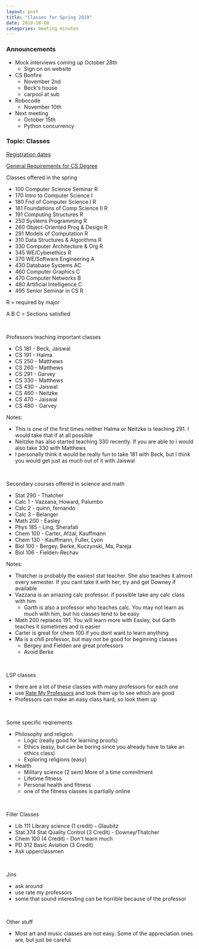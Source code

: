 ```yaml
---
layout: post
title: "Classes for Spring 2019"
date: 2018-10-08
categories: meeting minutes
---
```


### Announcements 
- Mock interviews coming up October 28th
    - Sign on on website 
- CS Bonfire
    - November 2nd 
    - Beck's house
    - carpool at sub
- Robocode 
    - November 10th
- Next meeting
    - October 15th
    - Python concurrency 

### Topic: Classes

[Registration dates][RD]

[General Requirements for CS Degree][CSD]

Classes offered in the spring
- 100 Computer Science Seminar R
- 170 Intro to Computer Science I
- 180 Fnd of Computer Science I R
- 181 Foundations of Comp Science II R
- 191 Computing Structures R
- 250 Systems Programming R
- 260 Object-Oriented Prog & Design R
- 291 Models of Computation R
- 310 Data Structures & Algorithms R
- 330 Computer Architecture & Org R
- 345 WE/Cyberethics R
- 370 WE/Software Engineering A
- 430 Database Systems AC
- 460 Computer Graphics C
- 470 Computer Networks B
- 480 Artificial Intelligence C
- 495 Senior Seminar in CS R

R = required by major

A B C = Sections satisfied 

<br />

Professors teaching important classes 
- CS 181 - Beck, Jaiswal
- CS 191 - Halma
- CS 250 - Matthews
- CS 260 - Matthews
- CS 291 - Garvey
- CS 330 - Matthews
- CS 430 - Jaiswal
- CS 460 - Neitzke
- CS 470 - Jaiswal
- CS 480 - Garvey

Notes: 
- This is one of the first times neither Halma or Neitzke is teaching 291. I would take that if at all possible
- Neitzke has also started teaching 330 recently. If you are able to i would also take 330 with Matthews
- I personally think it would be really fun to take 181 with Beck, but I think you would get just as much out of it with Jaiswal

<br />

Secondary courses offered in science and math
- Stat 290 - Thatcher
- Calc 1 - Vazzana, Howard, Palumbo
- Calc 2 - quinn, fernando
- Calc 3 - Belanger
- Math 200 - Easley
- Phys 185 - Ling, Sherafati
- Chem 100 - Carter, Afzal, Kauffmann
- Chem 130 - Kauffmann, Fuller, Lyon
- Biol 100 - Bergey, Berke, Kuczynski, Ma, Pareja
- Biol 106 - Fielden-Rechav

Notes:
- Thatcher is probably the easiest stat teacher. She also teaches it almost every semester. If you cant take it with her, try and get Downey if available
- Vazzana is an amazing calc professor. if possible take any calc class with him
    - Garth is also a professor who teaches calc. You may not learn as much with him, but his classes tend to be easy
- Math 200 replaces 191. You will learn more with Easley, but Garth teaches it sometimes and is easier
- Carter is great for chem 100 if you dont want to learn anything
- Ma is a chill professor, but may not be good for beginning classes
    - Bergey and Fielden are great professors
    - Avoid Berke 

<br />

LSP classes
- there are a lot of these classes with many professors for each one
- use [Rate My Professors][RMP] and look them up to see which are good
- Professors can make an easy class hard, so look them up

<br />

Some specific reqirements
- Philosophy and religion
    - Logic (really good for learning proofs)
    - Ethics (easy, but can be boring since you already have to take an ethics class)
    - Exploring religions (easy)
- Health 
    - Military science (2 sem) More of a time commitment
    - Lifetime fitness
    - Personal health and fitness
    - one of the fitness classes is partially online
    
<br />

Filler Classes
- Lib 111 Library science (1 credit) - Glaubitz
- Stat 374 Stat Quality Control (3 Credit) - Downey/Thatcher
- Chem 100 (4 Credit) - Don't learn much
- PD 312 Basic Aviation (3 Credit) 
- Ask upperclassmen

<br />

Jins
- ask around
- use rate my professors
- some that sound interesting can be horrible because of the professor

<br />

Other stuff
- Most art and music classes are not easy. Some of the appreciation ones are, but just be careful





[RD]: http://www.truman.edu/registrar/schedules-and-calendars/registration-dates-spring/
[RMP]: http://www.ratemyprofessors.com/
[CSD]: http://catalog.truman.edu/preview_program.php?catoid=14&poid=2048